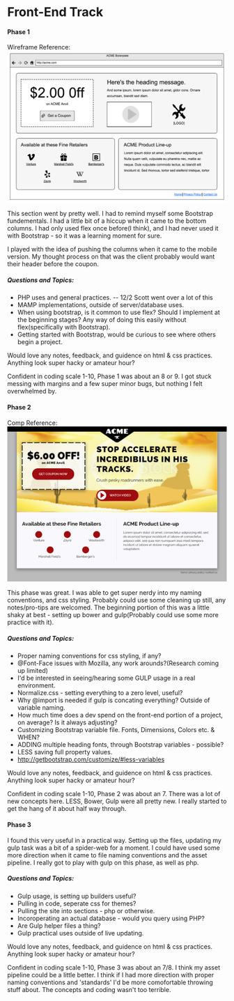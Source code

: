 # Front-End Track

#### Phase 1
Wireframe Reference:
![image](assets/images/wireframe.png)

This section went by pretty well. I had to remind myself some Bootstrap fundementals. I had a little bit of a hiccup when it came to the bottom columns. I had only used flex once before(I think), and I had never used it with Bootstrap - so it was a learning moment for sure.

I played with the idea of pushing the columns when it came to the mobile version. My thought process on that was the client probably would want their header before the coupon.

##### Questions and Topics:

+ PHP uses and general practices. -- 12/2 Scott went over a lot of this
+ MAMP implementations, outside of server/database uses.
+ When using bootstrap, is it common to use flex? Should I implement at the beginning stages? Any way of doing this easily without flex(specifically with Bootstrap).
+ Getting started with Bootstrap, would be curious to see where others begin a project.

Would love any notes, feedback, and guidence on html & css practices. Anything look super hacky or amateur hour?

Confident in coding scale 1-10, Phase 1 was about an 8 or 9. I got stuck messing with margins and a few super minor bugs, but nothing I felt overwhelmed by.


#### Phase 2
Comp Reference:
![image](assets/images/landing-page-comp.jpg)

This phase was great. I was able to get super nerdy into my naming conventions, and css styling. Probably could use some cleaning up still, any notes/pro-tips are welcomed. The beginning portion of this was a little shaky at best - setting up bower and gulp(Probably could use some more practice with it).

##### Questions and Topics:

+ Proper naming conventions for css styling, if any?
+ @Font-Face issues with Mozilla, any work arounds?(Research coming up limited)
+ I'd be interested in seeing/hearing some GULP usage in a real environment.
+ Normalize.css - setting everything to a zero level, useful?
+ Why @import is needed if gulp is concating everything? Outside of variable naming.
+ How much time does a dev spend on the front-end portion of a project, on average? Is it always adjusting?
+ Customizing Bootstrap variable file. Fonts, Dimensions, Colors etc. & WHEN?
+ ADDING multiple heading fonts, through Bootstrap variables - possible?
+ LESS saving full property values.
+ http://getbootstrap.com/customize/#less-variables

Would love any notes, feedback, and guidence on html & css practices. Anything look super hacky or amateur hour?

Confident in coding scale 1-10, Phase 2 was about an 7. There was a lot of new concepts here. LESS, Bower, Gulp were all pretty new. I really started to get the hang of it about half way through.

#### Phase 3

I found this very useful in a practical way. Setting up the files, updating my gulp task was a bit of a spider-web for a moment. I could have used some more direction when it came to file naming conventions and the asset pipeline. I really got to play with gulp on this phase, as well as php.

##### Questions and Topics:

+ Gulp usage, is setting up builders useful?
+ Pulling in code, seperate css for themes?
+ Pulling the site into sections - php or otherwise.
+ Incoroperating an actual database - would you query using PHP?
+ Are Gulp helper files a thing?
+ Gulp practical uses outside of live updating.

Would love any notes, feedback, and guidence on html & css practices. Anything look super hacky or amateur hour?

Confident in coding scale 1-10, Phase 3 was about an 7/8. I think my asset pipeline could be a little better. I think if I had more direction with proper naming conventions and 'standards' I'd be more comofortable throwing stuff about. The concepts and coding wasn't too terrible.